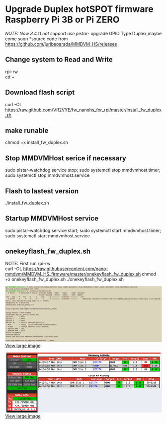 # Upgrade Duplex hotSPOT firmware Raspberry Pi 3B or Pi ZERO   
*NOTE: Now 3.4.11 not support use pistar-* upgrade GPIO Type Duplex,maybe come soon
*source code from https://github.com/juribeparada/MMDVM_HS/releases

## Change system to Read and Write  
rpi-rw   
cd ~   

## Download flash script  
curl -OL https://raw.github.com/VR2VYE/fw_nanohs_for_rpi/master/install_fw_duplex.sh  

## make runable   
chmod +x install_fw_duplex.sh     

## Stop MMDVMHost serice if necessary  
sudo pistar-watchdog.service stop; sudo systemctl stop mmdvmhost.timer; sudo systemctl stop mmdvmhost.service  

## Flash to lastest version  
./install_fw_duplex.sh  

## Startup MMDVMHost service   
sudo pistar-watchdog.service start; sudo systemctl start mmdvmhost.timer; sudo systemctl start mmdvmhost.service    

## onekeyflash_fw_duplex.sh  
NOTE: First run rpi-rw   
curl -OL https://raw.githubusercontent.com/nano-mmdvm/MMDVM_HS_firmware/master/onekeyflash_fw_duplex.sh
chmod +x onekeyflash_fw_duplex.sh
./onekeyflash_fw_duplex.sh


![Image loading](/nano_duplex_cmd.png)   
[View large image](https://github.com/nano-mmdvm/MMDVM_HS_firmware/raw/master/images/nano_duplex_cmd.png)  

![Image loading](/nano_duplex_ui.png)      
[View large image](https://github.com/nano-mmdvm/MMDVM_HS_firmware/raw/master/images/nano_duplex_ui.png)   